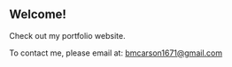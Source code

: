 ## Welcome!

Check out my portfolio website.

To contact me, please email at: bmcarson1671@gmail.com
